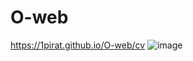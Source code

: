 # O-web
https://1pirat.github.io/O-web/cv
![image](https://github.com/user-attachments/assets/064c27aa-a6eb-4262-9cd4-4ea73d85a787)

